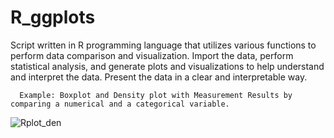 # R_ggplots
Script written in R programming language that utilizes various functions to perform data comparison and visualization. Import the data, 
perform statistical analysis, and generate plots and visualizations to help understand and interpret the data. 
Present the data in a clear and interpretable way.

      Example: Boxplot and Density plot with Measurement Results by comparing a numerical and a categorical variable.

![Rplot_den](https://user-images.githubusercontent.com/106354411/214333211-0337e1e1-f7a0-4cee-9e12-60d7f989e9e8.png)


